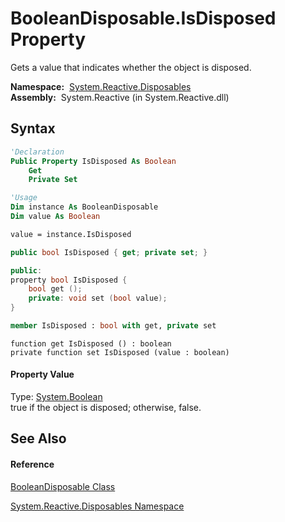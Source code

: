 # BooleanDisposable.IsDisposed Property

Gets a value that indicates whether the object is disposed.

**Namespace:**  [System.Reactive.Disposables](System.Reactive.Disposables\System.Reactive.Disposables.md)  
**Assembly:**  System.Reactive (in System.Reactive.dll)

## Syntax

```vb
'Declaration
Public Property IsDisposed As Boolean
    Get
    Private Set
```

```vb
'Usage
Dim instance As BooleanDisposable
Dim value As Boolean

value = instance.IsDisposed
```

```csharp
public bool IsDisposed { get; private set; }
```

```c++
public:
property bool IsDisposed {
    bool get ();
    private: void set (bool value);
}
```

```fsharp
member IsDisposed : bool with get, private set
```

```jscript
function get IsDisposed () : boolean
private function set IsDisposed (value : boolean)
```

#### Property Value

Type: [System.Boolean](https://msdn.microsoft.com/en-us/library/a28wyd50)  
true if the object is disposed; otherwise, false.

## See Also

#### Reference

[BooleanDisposable Class](BooleanDisposable\BooleanDisposable.md)

[System.Reactive.Disposables Namespace](System.Reactive.Disposables\System.Reactive.Disposables.md)





